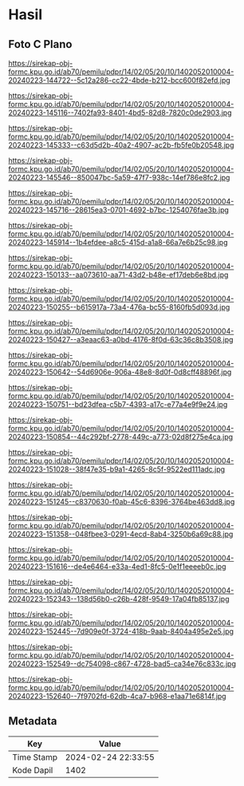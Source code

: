 # Hasil

## Foto C Plano

https://sirekap-obj-formc.kpu.go.id/ab70/pemilu/pdpr/14/02/05/20/10/1402052010004-20240223-144722--5c12a286-cc22-4bde-b212-bcc600f82efd.jpg

https://sirekap-obj-formc.kpu.go.id/ab70/pemilu/pdpr/14/02/05/20/10/1402052010004-20240223-145116--7402fa93-8401-4bd5-82d8-7820c0de2903.jpg

https://sirekap-obj-formc.kpu.go.id/ab70/pemilu/pdpr/14/02/05/20/10/1402052010004-20240223-145333--c63d5d2b-40a2-4907-ac2b-fb5fe0b20548.jpg

https://sirekap-obj-formc.kpu.go.id/ab70/pemilu/pdpr/14/02/05/20/10/1402052010004-20240223-145546--850047bc-5a59-47f7-938c-14ef786e8fc2.jpg

https://sirekap-obj-formc.kpu.go.id/ab70/pemilu/pdpr/14/02/05/20/10/1402052010004-20240223-145716--28615ea3-0701-4692-b7bc-1254076fae3b.jpg

https://sirekap-obj-formc.kpu.go.id/ab70/pemilu/pdpr/14/02/05/20/10/1402052010004-20240223-145914--1b4efdee-a8c5-415d-a1a8-66a7e6b25c98.jpg

https://sirekap-obj-formc.kpu.go.id/ab70/pemilu/pdpr/14/02/05/20/10/1402052010004-20240223-150133--aa073610-aa71-43d2-b48e-ef17deb6e8bd.jpg

https://sirekap-obj-formc.kpu.go.id/ab70/pemilu/pdpr/14/02/05/20/10/1402052010004-20240223-150255--b615917a-73a4-476a-bc55-8160fb5d093d.jpg

https://sirekap-obj-formc.kpu.go.id/ab70/pemilu/pdpr/14/02/05/20/10/1402052010004-20240223-150427--a3eaac63-a0bd-4176-8f0d-63c36c8b3508.jpg

https://sirekap-obj-formc.kpu.go.id/ab70/pemilu/pdpr/14/02/05/20/10/1402052010004-20240223-150642--54d6906e-906a-48e8-8d0f-0d8cff48896f.jpg

https://sirekap-obj-formc.kpu.go.id/ab70/pemilu/pdpr/14/02/05/20/10/1402052010004-20240223-150751--bd23dfea-c5b7-4393-a17c-e77a4e9f9e24.jpg

https://sirekap-obj-formc.kpu.go.id/ab70/pemilu/pdpr/14/02/05/20/10/1402052010004-20240223-150854--44c292bf-2778-449c-a773-02d8f275e4ca.jpg

https://sirekap-obj-formc.kpu.go.id/ab70/pemilu/pdpr/14/02/05/20/10/1402052010004-20240223-151028--38f47e35-b9a1-4265-8c5f-9522ed111adc.jpg

https://sirekap-obj-formc.kpu.go.id/ab70/pemilu/pdpr/14/02/05/20/10/1402052010004-20240223-151245--c8370630-f0ab-45c6-8396-3764be463dd8.jpg

https://sirekap-obj-formc.kpu.go.id/ab70/pemilu/pdpr/14/02/05/20/10/1402052010004-20240223-151358--048fbee3-0291-4ecd-8ab4-3250b6a69c88.jpg

https://sirekap-obj-formc.kpu.go.id/ab70/pemilu/pdpr/14/02/05/20/10/1402052010004-20240223-151616--de4e6464-e33a-4ed1-8fc5-0e1f1eeeeb0c.jpg

https://sirekap-obj-formc.kpu.go.id/ab70/pemilu/pdpr/14/02/05/20/10/1402052010004-20240223-152343--138d56b0-c26b-428f-9549-17a04fb85137.jpg

https://sirekap-obj-formc.kpu.go.id/ab70/pemilu/pdpr/14/02/05/20/10/1402052010004-20240223-152445--7d909e0f-3724-418b-9aab-8404a495e2e5.jpg

https://sirekap-obj-formc.kpu.go.id/ab70/pemilu/pdpr/14/02/05/20/10/1402052010004-20240223-152549--dc754098-c867-4728-bad5-ca34e76c833c.jpg

https://sirekap-obj-formc.kpu.go.id/ab70/pemilu/pdpr/14/02/05/20/10/1402052010004-20240223-152640--7f9702fd-62db-4ca7-b968-e1aa71e6814f.jpg


## Metadata

| Key        | Value               |
| ---------- | ------------------- |
| Time Stamp | 2024-02-24 22:33:55 |
| Kode Dapil | 1402                |



